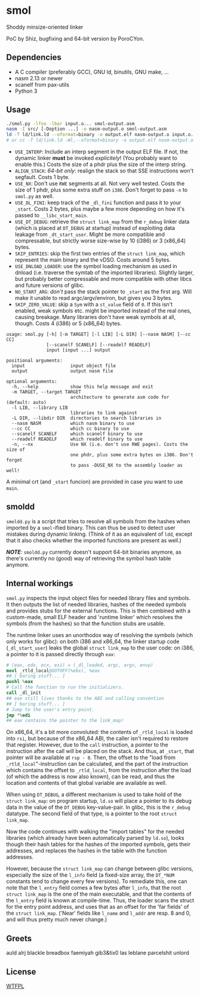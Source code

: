 # smol

Shoddy minsize-oriented linker

PoC by Shiz, bugfixing and 64-bit version by PoroCYon.

## Dependencies

* A C compiler (preferably GCC), GNU ld, binutils, GNU make, ...
* nasm 2.13 or newer
* scanelf from pax-utils
* Python 3

## Usage

```sh
./smol.py -lfoo -lbar input.o... smol-output.asm
nasm -I src/ [-Doption ...] -o nasm-output.o smol-output.asm
ld -T ld/link.ld --oformat=binary -o output.elf nasm-output.o input.o...
# or cc -T ld/link.ld -Wl,--oformat=binary -o output.elf nasm-output.o input.o...
```

* `USE_INTERP`: Include an interp segment in the output ELF file. If not, the
  dynamic linker **must** be invoked *explicitely*! (You probably want to
  enable this.) Costs the size of a phdr plus the size of the interp string.
* `ALIGN_STACK`: *64-bit only*: realign the stack so that SSE instructions
  won't segfault. Costs 1 byte.
* `USE_NX`: Don't use `RWE` segments at all. Not very well tested. Costs the
  size of 1 phdr, plus some extra stuff on `i386`. Don't forget to pass `-n`
  to `smol.py` as well.
* `USE_DL_FINI`: keep track of the `_dl_fini` function and pass it to your
  `_start`. Costs 2 bytes, plus maybe a few more depending on how it's passed
  to `__libc_start_main`.
* `USE_DT_DEBUG`: retrieve the `struct link_map` from the `r_debug` linker
  data (which is placed at `DT_DEBUG` at startup) instead of exploiting data
  leakage from `_dt_start_user`. Might be more compatible and compressable, but
  strictly worse size-wise by 10 (i386) or 3 (x86_64) bytes.
* `SKIP_ENTRIES`: skip the first two entries of the `struct link_map`, which
  represent the main binary and the vDSO. Costs around 5 bytes.
* `USE_DNLOAD_LOADER`: use the symbol loading mechanism as used in dnload (i.e.
  traverse the symtab of the imported libraries). Slightly larger, but probably
  better compressable and more compatible with other libcs and future versions
  of glibc.
* `NO_START_ARG`: *don't* pass the stack pointer to `_start` as the first arg.
  Will make it unable to read argc/argv/environ, but gives you 3 bytes.
* `SKIP_ZERO_VALUE`: skip a `Sym` with a `st_value` field of `0`. If this isn't
  enabled, weak symbols etc. might be imported instead of the real ones,
  causing breakage. Many libraries don't have weak symbols at all, though.
  Costs 4 (i386) or 5 (x86_64) bytes.

```
usage: smol.py [-h] [-m TARGET] [-l LIB] [-L DIR] [--nasm NASM] [--cc CC]
               [--scanelf SCANELF] [--readelf READELF]
               input [input ...] output

positional arguments:
  input                 input object file
  output                output nasm file

optional arguments:
  -h, --help            show this help message and exit
  -m TARGET, --target TARGET
                        architecture to generate asm code for (default: auto)
  -l LIB, --library LIB
                        libraries to link against
  -L DIR, --libdir DIR  directories to search libraries in
  --nasm NASM           which nasm binary to use
  --cc CC               which cc binary to use
  --scanelf SCANELF     which scanelf binary to use
  --readelf READELF     which readelf binary to use
  -n, --nx              Use NX (i.e. don't use RWE pages). Costs the size of
                        one phdr, plus some extra bytes on i386. Don't forget
                        to pass -DUSE_NX to the assembly loader as well!

```

A minimal crt (and `_start` funcion) are provided in case you want to use `main`.

## smoldd

`smoldd.py` is a script that tries to resolve all symbols from the hashes when
imported by a `smol`-ified binary. This can thus be used to detect user mistakes
during dynamic linking. (Think of it as an equivalent of `ldd`, except that it
also checks whether the imported functions are present as well.)

***NOTE***: `smoldd.py` currently doesn't support 64-bit binaries anymore, as
there's currently no (good) way of retrieving the symbol hash table anymore.

## Internal workings

`smol.py` inspects the input object files for needed library files and symbols.
It then outputs the list of needed libraries, hashes of the needed symbols and
provides stubs for the external functions. This is then combined with a
custom-made, small ELF header and 'runtime linker' which resolves the symbols
(from the hashes) so that the function stubs are usable.

The runtime linker uses an unorthodox way of resolving the symbols (which only
works for glibc): on both i386 and x86_64, the linker startup code
(`_dl_start_user`) leaks the global `struct link_map` to the user code:
on i386, a pointer to it is passed directly through `eax`:

```s
# (eax, edx, ecx, esi) = (_dl_loaded, argc, argv, envp)
movl _rtld_local@GOTOFF(%ebx), %eax
## [ boring stuff... ]
pushl %eax
# Call the function to run the initializers.
call _dl_init
## eax still lives thanks to the ABI and calling convention
## [ boring stuff... ]
# Jump to the user's entry point.
jmp *%edi
## eax contains the pointer to the link_map!
```

On x86_64, it's a bit more convoluted: the contents of `_rtld_local` is loaded
into `rsi`, but because of the x86_64 ABI, the caller isn't required to restore
that register. However, due to the `call` instruction, a pointer to the
instruction after the call will be placed on the stack. And thus, at `_start`,
that pointer will be available at `rsp - 8`. Then, the offset to the "load from
`_rtld_local`"-instruction can be calculated, and the part of the instruction
which contains the offset to `_rtld_local`, from the instruction after the load
(of which the address is now also known), can be read, and thus the location
and contents of that global variable are available as well.

When using `DT_DEBUG`, a different mechanism is used to take hold of the
`struct link_map`: on program startup, `ld.so` will place a pointer to its
debug data in the value of the `DT_DEBUG` key-value-pair. In glibc, this is
the `r_debug` datatype. The second field of that type, is a pointer to the
root `struct link_map`.

Now the code continues with walking the "import tables" for the needed
libraries (which already have been automatically parsed by `ld.so`), looks
though their hash tables for the hashes of the imported symbols, gets their
addresses, and replaces the hashes in the table with the function addresses.

However, because the `struct link_map` can change between glibc versions,
especially the size of the `l_info` field (a fixed-size array, the `DT_*NUM`
constants tend to change every few versions). To remediate this, one can note
that the `l_entry` field comes a few bytes after `l_info`, that the root
`struct link_map` is the one of the main executable, and that the contents of
the `l_entry` field is known at compile-time. Thus, the loader scans the struct
for the entry point address, and uses that as an offset for the 'far fields' of
the `struct link_map`. ('Near' fields like `l_name` and `l_addr` are resp. 8
and 0, and will thus pretty much never change.)

## Greets

auld alrj blackle breadbox faemiyah gib3&tix0 las leblane parcelshit unlord

## License

[WTFPL](/LICENSE)


